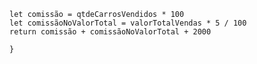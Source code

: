 ``` function calculaSalario(qtdeCarrosVendidos, valorTotalVendas) {
let comissão = qtdeCarrosVendidos * 100
let comissãoNoValorTotal = valorTotalVendas * 5 / 100
return comissão + comissãoNoValorTotal + 2000

}
```